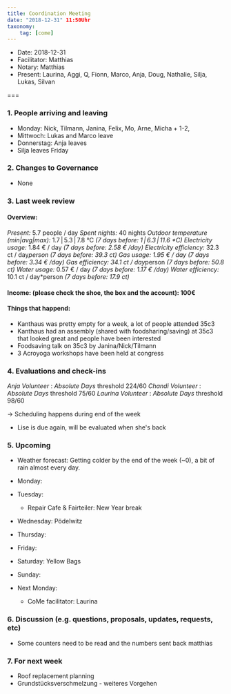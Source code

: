 ```yaml
---
title: Coordination Meeting
date: "2018-12-31" 11:50Uhr
taxonomy:
    tag: [come]
---
```


<!--
Hello facilitator/notary! Thank you for your services. Here is some advice for facilitating coordination meetings:
  - Prepare the meeting a bit beforehand (find out about evaluations, gas, electricity and water usages, waste collections, income, scheduled events). You can ask others to assist you.
  - Notify people 10 minutes before the meeting starts. (Watching the clock is not super fun, people will be grateful if you do it for them.)
  - Start at 10:00 sharp, or earlier if everyone is there. (Waiting is time-wasting, be a time-saver!)
  - If you don't want to take notes yourself ask someone else to take care of that. (This pad can easily be used to read from and write in simultaneously.)
  - Go through the ordered points in order, even if nothing has changed. (They are arranged to try and get the most relevant information to most people.)
  - Feel welcome to moderate conversation if off-topic or too detailed. (Are listeners interested? Are speakers satisfied? Can you identify a sub-group?)
  - Try to finish the meeting before 11:00. (There is always more to talk about and it's important for people to know that CoMes don't take forever.)
  - Leave the room once the meeting has ended. (This sends a clear signal to everyone else that they can also leave and get on with their day.)
  - Take care that the meeting minutes will be put to kanthaus.online. (If you don't know how to do it, ask someone to help you with it. But do it today!)
  - As soon as the minutes are online, empty the pad from all irrelevant things and get it ready for the next facilitator. (Only keep regular events such as CoMe, power hour, regular food pickups and such. Move the counter figures from 'last 7 days' to '7 days before that' and adjust the date to next week.)
  - Please indent list points with a double-space, not a tab-space: the pad has a bug when rendering markdown, adding extra lines. The resulting web-page looks spacey... not in a good way.
  - Have fun!
-->

- Date: 2018-12-31
- Facilitator: Matthias
- Notary: Matthias
- Present: Laurina, Aggi, Q, Fionn, Marco, Anja, Doug, Nathalie, Silja, Lukas, Silvan

===

### 1. People arriving and leaving
- Monday: Nick, Tilmann, Janina, Felix, Mo, Arne, Micha + 1-2,
- Mittwoch: Lukas and Marco leave
- Donnerstag: Anja leaves
- Silja leaves Friday

### 2. Changes to Governance
- None

### 3. Last week review
#### Overview:
<!-- Read counters in heating room and append to water.csv and gas.csv in https://gitlab.com/kanthaus/kanthaus-public/tree/master/resourcesUsed, otherwise the script will complain -->
<!-- press the play button on https://gitlab.com/kanthaus/kanthaus-private/pipeline_schedules and it will print to #kanthaus-residence -->
*Present:* 5.7 people / day
*Spent nights:* 40 nights
*Outdoor temperature (min|avg|max):* 1.7 | 5.3 | 7.8 °C _(7 days before: 1 | 6.3 | 11.6 *C)_
*Electricity usage:* 1.84 € / day _(7 days before: 2.58 € /day)_
*Electricity efficiency:* 32.3 ct / day*person _(7 days before: 39.3 ct)_
*Gas usage:* 1.95 € / day _(7 days before: 3.34 € /day)_
*Gas efficiency:* 34.1 ct / day*person _(7 days before: 50.8 ct)_
*Water usage:* 0.57 € / day _(7 days before: 1.17 € /day)_
*Water efficiency:* 10.1 ct / day*person _(7 days before: 17.9 ct)_


#### Income: (please check the shoe, the box and the account): 100€

#### Things that happend:

- Kanthaus was pretty empty for a week, a lot of people attended 35c3
- Kanthaus had an assembly (shared with foodsharing/saving) at 35c3 that looked great and people have been interested
- Foodsaving talk on 35c3 by Janina/Nick/Tilmann
- 3 Acroyoga workshops have been held at congress

### 4. Evaluations and check-ins

*Anja* _Volunteer_ : _Absolute Days_ threshold 224/60
*Chandi* _Volunteer_ : _Absolute Days_ threshold 75/60
*Laurina* _Volunteer_ : _Absolute Days_ threshold 98/60

-> Scheduling happens during end of the week

- Lise is due again, will be evaluated when she's back

### 5. Upcoming <!-- https://cloud.kanthaus.online/apps/calendar/ -->

- Weather forecast: Getting colder by the end of the week (~0), a bit of rain almost every day.

- Monday:
- Tuesday:
  - Repair Cafe & Fairteiler: New Year break
- Wednesday: Pödelwitz
- Thursday:
- Friday:
- Saturday: Yellow Bags
- Sunday:
- Next Monday:
  - CoMe facilitator: Laurina

### 6. Discussion (e.g. questions, proposals, updates, requests, etc) <!-- can also include discussions about cooking and heating -->
- Some counters need to be read and the numbers sent back matthias



### 7. For next week
- Roof replacement planning
- Grundstücksverschmelzung - weiteres Vorgehen
